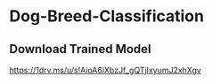 # Dog-Breed-Classification

## Download Trained Model
https://1drv.ms/u/s!AioA6iXbzJf_gQTjIxyumJ2xhXgv
